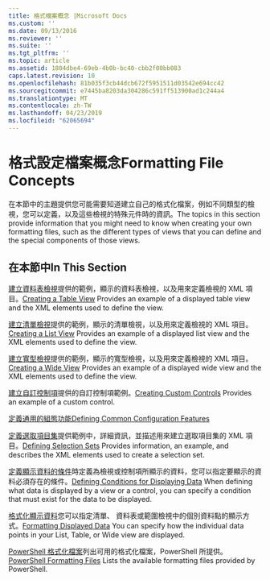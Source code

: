 ```yaml
---
title: 格式檔案概念 |Microsoft Docs
ms.custom: ''
ms.date: 09/13/2016
ms.reviewer: ''
ms.suite: ''
ms.tgt_pltfrm: ''
ms.topic: article
ms.assetid: 1804dbe4-69eb-4b0b-bc40-cbb2f00bb083
caps.latest.revision: 10
ms.openlocfilehash: 81b035f3cb44dcb672f5951511d03542e694cc42
ms.sourcegitcommit: e7445ba8203da304286c591ff513900ad1c244a4
ms.translationtype: MT
ms.contentlocale: zh-TW
ms.lasthandoff: 04/23/2019
ms.locfileid: "62065694"
---
```

# <a name="formatting-file-concepts"></a><span data-ttu-id="dd365-102">格式設定檔案概念</span><span class="sxs-lookup"><span data-stu-id="dd365-102">Formatting File Concepts</span></span>

<span data-ttu-id="dd365-103">在本節中的主題提供您可能需要知道建立自己的格式化檔案，例如不同類型的檢視，您可以定義，以及這些檢視的特殊元件時的資訊。</span><span class="sxs-lookup"><span data-stu-id="dd365-103">The topics in this section provide information that you might need to know when creating your own formatting files, such as the different types of views that you can define and the special components of those views.</span></span>

## <a name="in-this-section"></a><span data-ttu-id="dd365-104">在本節中</span><span class="sxs-lookup"><span data-stu-id="dd365-104">In This Section</span></span>

<span data-ttu-id="dd365-105">[建立資料表檢視](./creating-a-table-view.md)提供的範例，顯示的資料表檢視，以及用來定義檢視的 XML 項目。</span><span class="sxs-lookup"><span data-stu-id="dd365-105">[Creating a Table View](./creating-a-table-view.md) Provides an example of a displayed table view and the XML elements used to define the view.</span></span>

<span data-ttu-id="dd365-106">[建立清單檢視](./creating-a-list-view.md)提供的範例，顯示的清單檢視，以及用來定義檢視的 XML 項目。</span><span class="sxs-lookup"><span data-stu-id="dd365-106">[Creating a List View](./creating-a-list-view.md) Provides an example of a displayed list view and the XML elements used to define the view.</span></span>

<span data-ttu-id="dd365-107">[建立寬型檢視](./creating-a-wide-view.md)提供的範例，顯示的寬型檢視，以及用來定義檢視的 XML 項目。</span><span class="sxs-lookup"><span data-stu-id="dd365-107">[Creating a Wide View](./creating-a-wide-view.md) Provides an example of a displayed wide view and the XML elements used to define the view.</span></span>

<span data-ttu-id="dd365-108">[建立自訂控制項](./creating-custom-controls.md)提供的自訂控制項範例。</span><span class="sxs-lookup"><span data-stu-id="dd365-108">[Creating Custom Controls](./creating-custom-controls.md) Provides an example of a custom control.</span></span>

[<span data-ttu-id="dd365-109">定義通用的組態功能</span><span class="sxs-lookup"><span data-stu-id="dd365-109">Defining Common Configuration Features</span></span>](./defining-common-configuration-features.md)

<span data-ttu-id="dd365-110">[定義選取項目集](./defining-selection-sets.md)提供範例中，詳細資訊，並描述用來建立選取項目集的 XML 項目。</span><span class="sxs-lookup"><span data-stu-id="dd365-110">[Defining Selection Sets](./defining-selection-sets.md) Provides information, an example, and describes the XML elements used to create a selection set.</span></span>

<span data-ttu-id="dd365-111">[定義顯示資料的條件](./defining-conditions-for-displaying-data.md)時定義為檢視或控制項所顯示的資料，您可以指定要顯示的資料必須存在的條件。</span><span class="sxs-lookup"><span data-stu-id="dd365-111">[Defining Conditions for Displaying Data](./defining-conditions-for-displaying-data.md) When defining what data is displayed by a view or a control, you can specify a condition that must exist for the data to be displayed.</span></span>

<span data-ttu-id="dd365-112">[格式化顯示資料](./formatting-displayed-data.md)您可以指定清單、 資料表或範圍檢視中的個別資料點的顯示方式。</span><span class="sxs-lookup"><span data-stu-id="dd365-112">[Formatting Displayed Data](./formatting-displayed-data.md) You can specify how the individual data points in your List, Table, or Wide view are displayed.</span></span>

<span data-ttu-id="dd365-113">[PowerShell 格式化檔案](./powershell-formatting-files.md)列出可用的格式化檔案，PowerShell 所提供。</span><span class="sxs-lookup"><span data-stu-id="dd365-113">[PowerShell Formatting Files](./powershell-formatting-files.md) Lists the available formatting files provided by PowerShell.</span></span>
